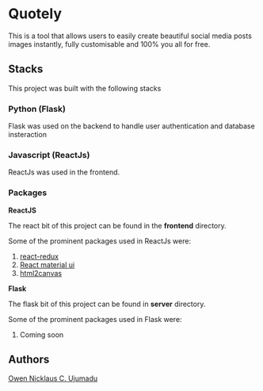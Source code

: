 # Quotely

This is a tool that allows users to easily create beautiful social media posts images instantly, fully customisable and 100% you all for free.

## Stacks

This project was built with the following stacks

### Python (Flask)

Flask was used on the backend to handle user authentication and database insteraction

### Javascript (ReactJs)

ReactJs was used in the frontend.

### Packages

**ReactJS**

The react bit of this project can be found in the **frontend** directory.

Some of the prominent packages used in ReactJs were:
1. [react-redux](https://redux-toolkit.js.org/)
2. [React material ui](https://mui.com/) 
3. [html2canvas](https://html2canvas.hertzen.com/)

**Flask**

The flask bit of this project can be found in **server** directory.

Some of the prominent packages used in Flask were:
1. Coming soon

## Authors

[Owen Nicklaus C. Ujumadu](mailto:ujumaduowen@gmail.com)